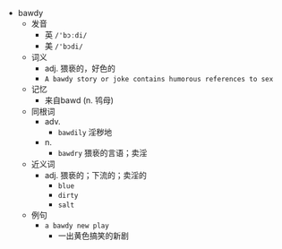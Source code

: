 - bawdy
  - 发音
    - 英 `/'bɔːdi/`
    - 美 `/'bɔdi/`
  - 词义
    - adj. 猥亵的，好色的
    - `A bawdy story or joke contains humorous references to sex`
  - 记忆
    - 来自bawd (n. 鸨母)
  - 同根词
    - adv.
      - `bawdily` 淫秽地
    - n.
      - `bawdry` 猥亵的言语；卖淫
  - 近义词
    - adj. 猥亵的；下流的；卖淫的
      - `blue`
      - `dirty`
      - `salt`
  - 例句
    - `a bawdy new play`
      - 一出黄色搞笑的新剧

